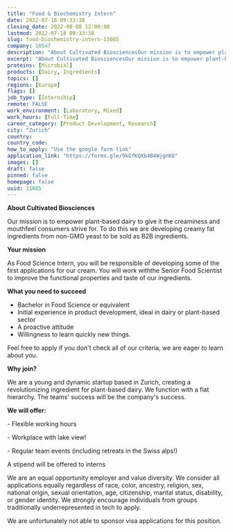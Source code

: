 ```yaml
---
title: "Food & Biochemistry Intern"
date: 2022-07-18 09:33:38
closing_date: 2022-08-08 12:00:00
lastmod: 2022-07-18 09:33:38
slug: food-biochemistry-intern-11085
company: 10547
description: "About Cultivated BiosciencesOur mission is to empower plant-based dairy to give it the creaminess and mouthfeel consumers strive for. To do this we are developing creamy fat ingredients from non-GMO yeast to be sold as B2B ingredients.Your missionAs Food Science Intern, you will be responsible of developing some of the first applications for our cream. You will work withthe Senior Food Scientist to improve the functional properties and taste of our ingredients.What you need to succeed"
excerpt: "About Cultivated BiosciencesOur mission is to empower plant-based dairy to give it the creaminess and mouthfeel consumers strive for. To do this we are developing creamy fat ingredients from non-GMO yeast to be sold as B2B ingredients.Your missionAs Food Science Intern, you will be responsible of developing some of the first applications for our cream. You will work withthe Senior Food Scientist to improve the functional properties and taste of our ingredients.What you need to succeed"
proteins: [Microbial]
products: [Dairy, Ingredients]
topics: []
regions: [Europe]
flags: []
job_type: [Internship]
remote: FALSE
work_environment: [Laboratory, Mixed]
work_hours: [Full-Time]
career_category: [Product Development, Research]
city: "Zurich"
country: 
country_code: 
how_to_apply: "Use the google form link"
application_link: "https://forms.gle/9kGfKQXb4B4WjgnK8"
images: []
draft: false
pinned: false
homepage: false
uuid: 11085
---
```

**About Cultivated Biosciences**

Our mission is to empower plant-based dairy to give it the creaminess
and mouthfeel consumers strive for. To do this we are developing creamy
fat ingredients from non-GMO yeast to be sold as B2B ingredients.

**Your mission**

As Food Science Intern, you will be responsible of developing some of
the first applications for our cream. You will work withthe Senior Food
Scientist to improve the functional properties and taste of our
ingredients.

**What you need to succeed**

-   Bachelor in Food Science or equivalent
-   Initial experience in product development, ideal in dairy or
    plant-based sector
-   A proactive attitude
-   Willingness to learn quickly new things.

Feel free to apply if you don\'t check all of our criteria, we are eager
to learn about you.

**Why join?**

We are a young and dynamic startup based in Zurich, creating a
revolutionizing ingredient for plant-based dairy. We function with a
flat hierarchy. The teams' success will be the company's success.

**We will offer:**

\- Flexible working hours

\- Workplace with lake view!

\- Regular team events (including retreats in the Swiss alps!)

A stipend will be offered to interns

We are an equal opportunity employer and value diversity. We consider
all applications equally regardless of race, color, ancestry, religion,
sex, national origin, sexual orientation, age, citizenship, marital
status, disability, or gender identity. We strongly encourage
individuals from groups traditionally underrepresented in tech to apply.

We are unfortunately not able to sponsor visa applications for this
position.
